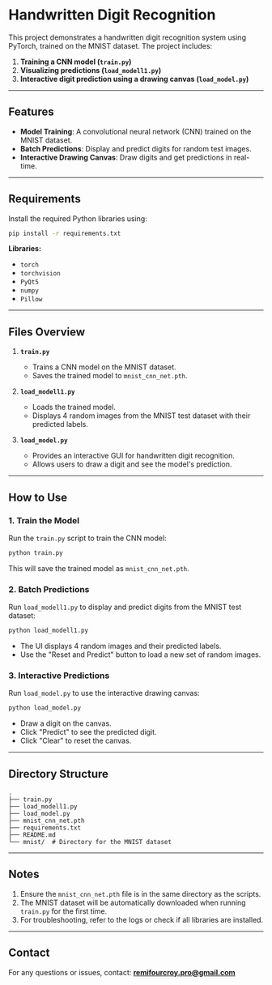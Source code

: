 # Handwritten Digit Recognition

This project demonstrates a handwritten digit recognition system using PyTorch, trained on the MNIST dataset. The project includes:

1. **Training a CNN model (`train.py`)**
2. **Visualizing predictions (`load_modell1.py`)**
3. **Interactive digit prediction using a drawing canvas (`load_model.py`)**

---

## Features

- **Model Training**: A convolutional neural network (CNN) trained on the MNIST dataset.
- **Batch Predictions**: Display and predict digits for random test images.
- **Interactive Drawing Canvas**: Draw digits and get predictions in real-time.

---

## Requirements

Install the required Python libraries using:

```bash
pip install -r requirements.txt
```

**Libraries:**
- `torch`
- `torchvision`
- `PyQt5`
- `numpy`
- `Pillow`

---

## Files Overview

1. **`train.py`**
   - Trains a CNN model on the MNIST dataset.
   - Saves the trained model to `mnist_cnn_net.pth`.

2. **`load_modell1.py`**
   - Loads the trained model.
   - Displays 4 random images from the MNIST test dataset with their predicted labels.

3. **`load_model.py`**
   - Provides an interactive GUI for handwritten digit recognition.
   - Allows users to draw a digit and see the model's prediction.

---

## How to Use

### 1. Train the Model

Run the `train.py` script to train the CNN model:

```bash
python train.py
```

This will save the trained model as `mnist_cnn_net.pth`.

### 2. Batch Predictions

Run `load_modell1.py` to display and predict digits from the MNIST test dataset:

```bash
python load_modell1.py
```

- The UI displays 4 random images and their predicted labels.
- Use the "Reset and Predict" button to load a new set of random images.

### 3. Interactive Predictions

Run `load_model.py` to use the interactive drawing canvas:

```bash
python load_model.py
```

- Draw a digit on the canvas.
- Click "Predict" to see the predicted digit.
- Click "Clear" to reset the canvas.

---

## Directory Structure

```
.
├── train.py
├── load_modell1.py
├── load_model.py
├── mnist_cnn_net.pth
├── requirements.txt
├── README.md
└── mnist/  # Directory for the MNIST dataset
```

---

## Notes

1. Ensure the `mnist_cnn_net.pth` file is in the same directory as the scripts.
2. The MNIST dataset will be automatically downloaded when running `train.py` for the first time.
3. For troubleshooting, refer to the logs or check if all libraries are installed.

---

## Contact

For any questions or issues, contact:
**remifourcroy.pro@gmail.com**
